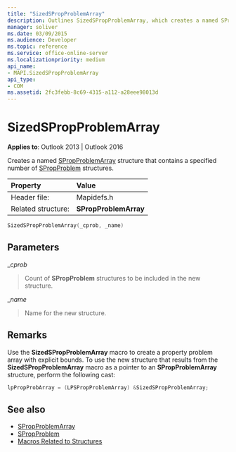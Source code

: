 ```yaml
---
title: "SizedSPropProblemArray"
description: Outlines SizedSPropProblemArray, which creates a named SPropProblemArray structure that contains a specified number of SPropProblem structures. 
manager: soliver
ms.date: 03/09/2015
ms.audience: Developer
ms.topic: reference
ms.service: office-online-server
ms.localizationpriority: medium
api_name:
- MAPI.SizedSPropProblemArray
api_type:
- COM
ms.assetid: 2fc3febb-8c69-4315-a112-a28eee98013d
---
```


# SizedSPropProblemArray

**Applies to**: Outlook 2013 | Outlook 2016 
  
Creates a named [SPropProblemArray](spropproblemarray.md) structure that contains a specified number of [SPropProblem](spropproblem.md) structures. 
  
|Property |Value |
|:-----|:-----|
|Header file:  <br/> |Mapidefs.h  <br/> |
|Related structure:  <br/> |**SPropProblemArray** <br/> |
   
```cpp
SizedSPropProblemArray(_cprob, _name)
```

## Parameters

__cprob_
  
> Count of **SPropProblem** structures to be included in the new structure. 
    
__name_
  
> Name for the new structure.
    
## Remarks

Use the **SizedSPropProblemArray** macro to create a property problem array with explicit bounds. To use the new structure that results from the **SizedSPropProblemArray** macro as a pointer to an **SPropProblemArray** structure, perform the following cast: 
  
```cpp
lpPropProbArray = (LPSPropProblemArray) &SizedSPropProblemArray;
```

## See also

- [SPropProblemArray](spropproblemarray.md)
- [SPropProblem](spropproblem.md)
- [Macros Related to Structures](macros-related-to-structures.md)


